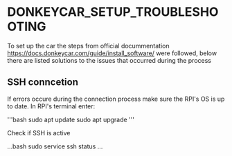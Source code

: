 # DONKEYCAR_SETUP_TROUBLESHOOTING

To set up the car the steps from official docummentation https://docs.donkeycar.com/guide/install_software/ were followed, below there are listed solutions 
to the issues that occurred during the process

## SSH conncetion 

If errors occure during the connection process make sure the RPI's OS is up to date. In RPI's terminal enter:

'''bash
sudo apt update
sudo apt upgrade
'''

Check if SSH is active 

...bash
sudo service ssh status
...




